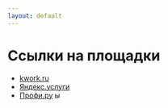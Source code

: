 ```yaml
---
layout: default
---
```


# Ссылки на площадки

- [kwork.ru](https://kwork.ru/user/mikhail_network) 
- [Яндекс.услуги](https://uslugi.yandex.ru/profile/MikhailG-2640912)
- [Профи.ру](https://profi.ru/profile/GorbachevMA12)
 ы